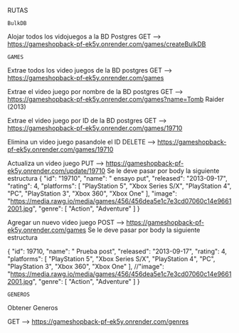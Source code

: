 RUTAS

    BulkDB

Alojar todos los vidojuegos a la BD Postgres
GET --> https://gameshopback-pf-ek5y.onrender.com/games/createBulkDB


    GAMES
Extrae todos los video juegos de la BD postgres
GET -->  https://gameshopback-pf-ek5y.onrender.com/games


Extrae el video juego por nombre de la BD postgres
GET --> https://gameshopback-pf-ek5y.onrender.com/games?name=Tomb Raider (2013)


Extrae el video juego por ID de la BD postgres
GET --> https://gameshopback-pf-ek5y.onrender.com/games/19710

Elimina un video juego pasandole el ID
DELETE --> https://gameshopback-pf-ek5y.onrender.com/games/19710


Actualiza un video juego
PUT --> https://gameshopback-pf-ek5y.onrender.com/update/19710
Se le deve pasar por body la siguiente estructura
{
        "id": "19710",
        "name": " ensayo put",
        "released": "2013-09-17",
        "rating": 4,
        "platforms": [
            "PlayStation 5",
            "Xbox Series S/X",
            "PlayStation 4",
            "PC",
            "PlayStation 3",
            "Xbox 360",
            "Xbox One"
        ],
        "image": "https://media.rawg.io/media/games/456/456dea5e1c7e3cd07060c14e96612001.jpg",
        "genre": [
            "Action",
            "Adventure"
        ]
    }


Agregar un nuevo video juego
POST --> https://gameshopback-pf-ek5y.onrender.com/games
Se le deve pasar por body la siguiente estructura

{
    "id": 19710,
        "name": " Prueba post",
        "released": "2013-09-17",
        "rating": 4,
        "platforms": [
            "PlayStation 5",
            "Xbox Series S/X",
            "PlayStation 4",
            "PC",
            "PlayStation 3",
            "Xbox 360",
            "Xbox One"
        ],
        //"image": "https://media.rawg.io/media/games/456/456dea5e1c7e3cd07060c14e96612001.jpg",
        "genre": [
            "Action",
            "Adventure"
        ]
    }




    GENEROS


Obtener Generos

GET --> https://gameshopback-pf-ek5y.onrender.com/genres